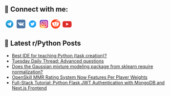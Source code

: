 ## 🔎 Connect with me:
[<img src="https://github.com/bullbesh/bullbesh/blob/main/images/Telegram.png" width="32" height="32" />](https://t.me/bullbesh)
[<img src="https://github.com/bullbesh/bullbesh/blob/main/images/VK.png" width="32" height="32" />](https://vk.com/bullbesh)
[<img src="https://github.com/bullbesh/bullbesh/blob/main/images/Twitter.png" width="32" height="32" />](https://twitter.com/bullbesh1)
[<img src="https://github.com/bullbesh/bullbesh/blob/main/images/Instagram.png" width="32" height="32" />](https://www.instagram.com/bullbesh)
[<img src="https://github.com/bullbesh/bullbesh/blob/main/images/Reddit.png" width="32" height="32" />](https://www.reddit.com/user/bullbesh)
[<img src="https://github.com/bullbesh/bullbesh/blob/main/images/YouTube.png" width="32" height="32" />](https://www.youtube.com/channel/UCtfjRs6uzgq5mfm8S06WTcg)

## 📕 Latest r/Python Posts
<!-- BLOG-POST-LIST:START -->
- [Best IDE for teaching Python &lpar;task creation&rpar;?](https://www.reddit.com/r/Python/comments/1e4bc2g/best_ide_for_teaching_python_task_creation/)
- [Tuesday Daily Thread: Advanced questions](https://www.reddit.com/r/Python/comments/1e4abe5/tuesday_daily_thread_advanced_questions/)
- [Does the Gaussian mixture modeling package from sklearn require normalization?](https://www.reddit.com/r/Python/comments/1e4a2e0/does_the_gaussian_mixture_modeling_package_from/)
- [OpenSkill MMR Rating System Now Features Per Player Weights](https://www.reddit.com/r/Python/comments/1e42ds7/openskill_mmr_rating_system_now_features_per/)
- [Full-Stack Tutorial: Python Flask JWT Authentication with MongoDB and Next.js Frontend](https://www.reddit.com/r/Python/comments/1e417n9/fullstack_tutorial_python_flask_jwt/)
<!-- BLOG-POST-LIST:END -->
